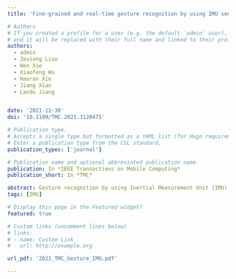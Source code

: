 ```yaml
---
title: 'Fine-grained and real-time gesture recognition by using IMU sensors'

# Authors
# If you created a profile for a user (e.g. the default `admin` user), write the username (folder name) here
# and it will be replaced with their full name and linked to their profile.
authors:
  - admin
  - Zexiong Liao
  - Wen Xie
  - Xiaofeng Wu
  - Haoran Xie
  - Jiang Xiao
  - Landu Jiang


date: '2021-11-30'
doi: '10.1109/TMC.2021.3120475'

# Publication type.
# Accepts a single type but formatted as a YAML list (for Hugo requirements).
# Enter a publication type from the CSL standard.
publication_types: ['journal']

# Publication name and optional abbreviated publication name.
publication: In *IEEE Transactions on Mobile Computing*
publication_short: In *TMC*

abstract: Gesture recognition by using Inertial Measurement Unit (IMU) sensors plays an important role in various Internet of Things (IOT) applications, e.g., smart home, intelligent medical system and so on. Traditional technologies usually utilize machine learning algorithms to train different gestures during the offline phase, then recognize the gesture during the online phase. However, such technologies cannot recognize these gestures without prior training. Even for the same gesture, with different gesture amplitude may result in unsuccessful recognition. Also if we change the person to perform the same gesture, the algorithms fails. In order to overcome these drawbacks, we propose an approach, which will be able to track the human body motion in real-time and also recognize complicated gestures. It utilizes the accelerometer information and proposes comprehensive localization algorithms for each deployed sensor attached on the human body. Then, it takes the correlation and limitation among body parts into account to recognize the gesture. Our experiments results show that, the successful recognition rate of our algorithm is 100%. Furthermore, any part of the human body can be well tracked, the tracking accuracy can reach 0.06m .
tags: [IMU]

# Display this page in the Featured widget?
featured: true

# Custom links (uncomment lines below)
# links:
# - name: Custom Link
#   url: http://example.org

url_pdf: '2021_TMC_Gesture_IMU.pdf'

---
```

